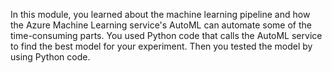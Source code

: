 In this module, you learned about the machine learning pipeline and how the Azure Machine Learning service's AutoML can automate some of the time-consuming parts. You used Python code that calls the AutoML service to find the best model for your experiment. Then you tested the model by using Python code.
